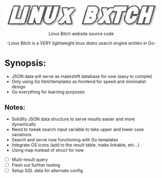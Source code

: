![](https://github.com/nickmancari/linux_bxtch/blob/master/images/Logo2.png)


<p align='center'> Linux Bitch website source code </p>

<p align='center'> -Linux Bitch is a VERY lightweight linux distro search engine written in Go- </p>

<p></p>

# Synopsis:
* JSON data will serve as makeshift database for now (easy to compile)
* Only using Go html/templates as frontend for speed and minimalist design
* Go everything for learning purposes

## Notes:
- Solidify JSON data structure to serve results easier and more dynamically
- Need to tweak search input variable to take upper and lower case variations
- Search and serve now functioning with Go templates
- Integrate OS icons (add to the result table, make linkable, etc...)
- Using map instead of struct for now
- [ ] Multi-result query
- [ ] Flesh out further testing
- [ ] Setup SQL data for alternate config
